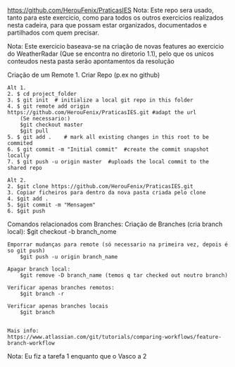 https://github.com/HerouFenix/PraticasIES
Nota: Este repo sera usado, tanto para este exercicio, como para todos os outros exercicios realizados nesta cadeira, para que possam estar organizados, documentados e partilhados com quem precisar.

Nota: Este exercicio baseava-se na criação de novas features ao exercicio do WeatherRadar (Que se encontra no diretorio 1.1), pelo que os unicos conteudos nesta pasta serão apontamentos da resolução


Criação de um Remote
    1. Criar Repo (p.ex no github)

    Alt 1.
    2. $ cd project_folder 
    3. $ git init  # initialize a local git repo in this folder 
    4. $ git remote add origin https://github.com/HerouFenix/PraticasIES.git #adapt the url 
        (Se necessario:)
        $git checkout master
        $git pull
    5. $ git add .    # mark all existing changes in this root to be commited 
    6. $ git commit -m "Initial commit"  #create the commit snapshot locally 
    7. $ git push -u origin master  #uploads the local commit to the shared repo

    Alt 2.
    2. $git clone https://github.com/HerouFenix/PraticasIES.git
    3. Copiar ficheiros para dentro da nova pasta criada pelo clone
    4. $git add .
    5. $git commit -m "Mensagem"
    6. $git push



Comandos relacionados com Branches:
    Criação de Branches (cria branch local):
        $git checkout -b branch_nome

    Emporrar mudanças para remote (só necessario na primeira vez, depois é so git push)
        $git push -u origin branch_name

    Apagar branch local:
        $git remove -D branch_name (temos q tar checked out noutro branch)

    Verificar apenas branches remotos:
        $git branch -r

    Verificar apenas branches locais
        $git branch


    Mais info:
    https://www.atlassian.com/git/tutorials/comparing-workflows/feature-branch-workflow




Nota: Eu fiz a tarefa 1 enquanto que o Vasco a 2

